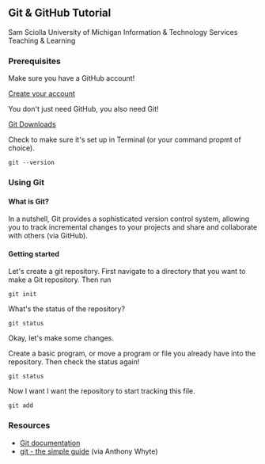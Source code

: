 ## Git & GitHub Tutorial

Sam Sciolla
University of Michigan
Information & Technology Services
Teaching & Learning

### Prerequisites

Make sure you have a GitHub account!

[Create your account](https://github.com/join?source=header-home)

You don't just need GitHub, you also need Git!

[Git Downloads](https://git-scm.com/downloads)

Check to make sure it's set up in Terminal (or your command propmt of choice).

```
git --version
```

### Using Git

#### What is Git?

In a nutshell, Git provides a sophisticated version control system, allowing you to
track incremental changes to your projects and share and collaborate with others (via GitHub).

#### Getting started

Let's create a git repository. First navigate to a directory that you want to make a Git repository. Then run

```
git init
```

What's the status of the repository?

```
git status
```

Okay, let's make some changes.

Create a basic program, or move a program or file you already have into the repository.
Then check the status again!


```
git status
```

Now I want I want the repository to start tracking this file.

```
git add
```


### Resources

* [Git documentation](https://git-scm.com/doc)
* [git - the simple guide](https://rogerdudler.github.io/git-guide/) (via Anthony Whyte)
